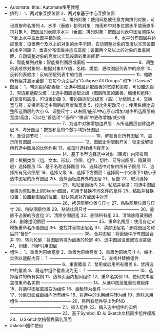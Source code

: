 - Automate:
  title:: Automate使用教程
- 排列：
  1、两对象互换位置
  2、两对象基于中心互换位置
  ————————————
  3、排列对象：使用网格或任意方向排列对象，可设置按命名排列
  4、水平（垂直）排列对象：按画布中对象位置水平或垂直平铺对象
  5、按图层列表顺序水平（垂直）排列对象：按图层列表中图层顺序从下到上水平或垂直平铺对象
  ————————————
  6、水平分布图层并适应宽度：设置两个及以上的对象的水平间距，自动调整对象的宽度以实现设置的水平间距
  7、垂直分布图层并适应高度：设置两个及以上的对象的垂直间距，自动调整对象的高度以实现设置的垂直间距
  ————————————
  8、智能排列对象：智能排列图层或画板
  ————————————
  9、调整列表顺序对象的…根据对象X/Y值，名称、类型，更改图层列表中的顺序
  10、反转列表顺序：反转图层列表中的位置
  ————————————
  11、缩收所有组并显示全部：在每个页面运行“Collapse All Groups” 和“Fit Canvas”
- 图层：
  1、带边距适配画板：让选中图层适配画板的宽度和高度，可设置边距
  2、带边距适配父级：让选中图层适配父级（图层所属的画板、编组和组件）的宽度和高度，可设置边距
  3、带边距适配父级宽（高）：功能同上
  4、交换宽与高：交换所有选中图层的高度和宽度
  5、按比例更改尺寸：使用纵横比调整所选图层的大小
  6、调整尺寸：从右侧/底部/中心原点增加/减少所选图层的宽度/高度，可以在“首选项”-“画布”-“微调”中更改增加/减少值
  ————————————
  7、为选中对象增加边界层：从所选图层创建边界层
  8、均分图层：按宽和高的个数平均拆分图层
  ————————————
  9、重设调节框：
  ————————————
  10、解锁当页所有图层
  11、显示所有图层
  ————————————
  12、图层比例限制开关：锁定或解锁所有选中图层的比例约束
  13、点击时选择组内容开关
  ————————————
  14、基于类型选择选中对象（画板）内所有图层：根据类型（组、文本、形状、位图、组件、切片、可导出图层、隐藏图层）选择图层
  15、基于名称选择图层
  16、选择选中对象内所有子图层
  17、选择所有兄弟图层
  18、选择父级
  19、选择下方图层：选择同一个父级下Y轴小于选中图层的所有图层
  20、选择画板边界外的图层
  21、反旋
  22、取消选择
  ————————————
  23、粘贴至画板内
  24、粘贴并替换：将选中图层替换为剪贴板上的Sketch图层，可用于替换不同文件的组件
  25、粘贴并替换设置：设置新图层的位置，默认原点对齐或居中对齐
  ————————————
  26、拷贝图层位置与尺寸
  27、粘贴图层位置与尺寸
  28、粘贴图层位置
  29、粘贴吐层尺寸
  ————————————
  30、删除不必要的嵌套组
  31、清除空图层组
  32、删除所有组
  33、清除除隐藏图层
  34、删除透明图层
  ————————————
  35、重命名图层：使用自定义模板重命名所选图层
  36、查找并替换图层名
  37、清除图层名：删除图层名称后的“备份”
  ————————————
  38、合并图层：将画板中所有图层合并
  39、转为轮廓：将图层转换为画板的轮廓
  40、选中图层设置或取消蒙版
  41、创建、同步引用图层
- 组件：
  1、重置为原始宽度
  2、重置为原始高度
  3、重置为原始尺寸
  4、缩小实例以适配内容：？
  ————————————
  5、查找并替换组件
  ————————————
  6、重置覆盖
  7、禁用或启用所有覆盖
  8、禁用选中的覆盖
  9、将选中组件覆盖设为无：？
  ————————————
  10、选择组件的所有实例
  11、选择页面内相同组件
  12、重命名实例
  13、使用文本覆盖值重命名实例
  ————————————
  14、从选中图层批量创建组件
  15、将选中图层直接变为组件
  16、画板转为组件
  ————————————
  17、分离页面或画板内所有组件
  18、将选中的未用组件转为组
  19、删除未用组件
  ————————————
  20、将所有组件导出为PNG
  ————————————
  21、插入组件
  22、插入选中组件的实例
  ————————————
  23、基于Symbol ID 从 Sketch文档同步组件模版
  24、从Sketch文档替换同名页面
- #sketch插件使用